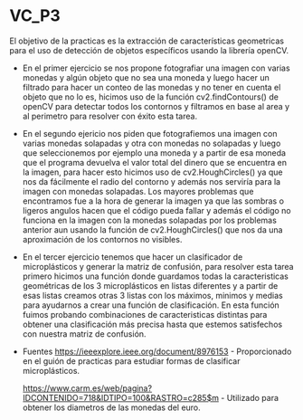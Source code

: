 # VC_P3

El objetivo de la practicas es la extracción de características geometricas para el uso de detección de objetos específicos usando la librería openCV.

- En el primer ejercicio se nos propone fotografiar una imagen con varias monedas y algún objeto que no sea una moneda y luego hacer un filtrado para hacer un conteo de las monedas
  y no tener en cuenta el objeto que no lo es, hicimos uso de la función cv2.findContours() de openCV para detectar todos los contornos y filtramos en base al area y al perimetro para
  resolver con éxito esta tarea.
  
- En el segundo ejericio nos piden que fotografiemos una imagen con varias monedas solapadas y otra con monedas no solapadas y luego que seleccionemos por ejemplo una moneda y a partir de esa moneda
  que el programa devuelva el valor total del dinero que se encuentra en la imagen, para hacer esto hicimos uso de cv2.HoughCircles() ya que nos da fácilmente el radio del contorno y además nos
  serviría para la imagen con monedas solapadas. Los mayores problemas que encontramos fue a la hora de generar la imagen ya que las sombras o ligeros angulos hacen que el código pueda fallar y además el
  código no funciona en la imagen con la monedas solapadas por los problemas anterior aun usando la función de cv2.HoughCircles() que nos da una aproximación de los contornos no visibles.

- En el tercer ejercicio tenemos que hacer un clasificador de microplásticos y generar la matriz de confusión, para resolver esta tarea primero hicimos una función donde guardamos todas la caracteristicas
  geométricas de los 3 microplásticos en listas diferentes y a partir de esas listas creamos otras 3 listas con los máximos, minimos y medias para ayudarnos a crear una función de clasificación. En esta
  función fuimos probando combinaciones de caracteristicas distintas para obtener una  clasificación más precisa hasta que estemos satisfechos con nuestra matriz de confusión.




- Fuentes
  https://ieeexplore.ieee.org/document/8976153 - Proporcionado en el guión de practicas para estudiar formas de clasificar microplásticos.

  https://www.carm.es/web/pagina?IDCONTENIDO=718&IDTIPO=100&RASTRO=c285$m - Utilizado para obtener los diametros de las monedas del euro.
